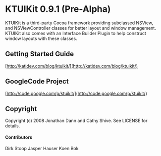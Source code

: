 # KTUIKit 0.9.1 (Pre-Alpha)

KTUIKit is a third-party Cocoa framework providing subclassed NSView, and NSViewController classes for better layout and window management. KTUIKit also comes with an Interface Builder Plugin to help construct window layouts with these classes.

## Getting Started Guide

[http://katidev.com/blog/ktuikit/](http://katidev.com/blog/ktuikit/)

## GoogleCode Project

[http://code.google.com/p/ktuikit/](http://code.google.com/p/ktuikit/)

## Copyright

Copyright (c) 2008 Jonathan Dann and Cathy Shive. See LICENSE for details.

#### Contributors

Dirk Stoop
Jasper Hauser
Koen Bok 

